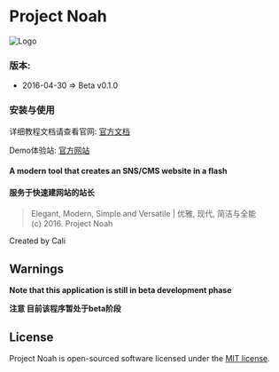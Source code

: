 # Project Noah
![Logo](https://dn-abletive.qbox.me/projnoah-108.png)

### 版本:
- 2016-04-30 => Beta v0.1.0

### 安装与使用
详细教程文档请查看官网: [官方文档](https://docs.projnoah.com)

Demo体验站: [官方网站](https://projnoah.com)

#### A modern tool that creates an SNS/CMS website in a flash
#### 服务于快速建网站的站长

>Elegant, Modern, Simple and Versatile | 优雅, 现代, 简洁与全能<br>
>(c) 2016. Project Noah
  
Created by Cali

## Warnings
**Note that this application is still in beta development phase**

**注意 目前该程序暂处于beta阶段**

## License

Project Noah is open-sourced software licensed under the [MIT license](http://opensource.org/licenses/MIT).
